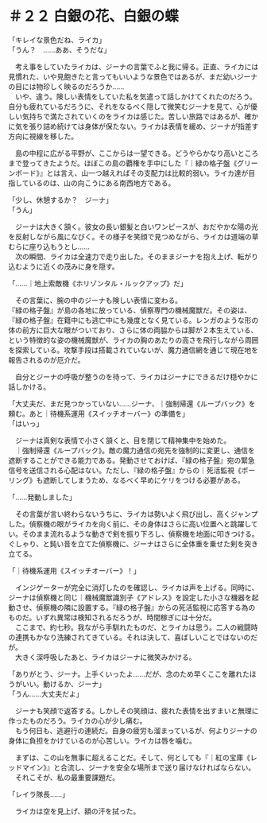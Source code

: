 # ＃２２ 白銀の花、白銀の蝶

「キレイな景色だね、ライカ」  
「うん？　……ああ、そうだな」

　考え事をしていたライカは、ジーナの言葉でふと我に帰る。正直、ライカには見慣れた、いや見飽きたと言ってもいいような景色ではあるが、まだ幼いジーナの目には物珍しく映るのだろうか……  
　いや、違う。険しい表情をしていた私を気遣って話しかけてくれたのだろう。自分も疲れているだろうに、それをなるべく隠して微笑むジーナを見て、心が優しい気持ちで満たされていくのをライカは感じた。苦しい旅路ではあるが、確かに気を張り詰め続けては身体が保たない。ライカは表情を緩め、ジーナが指差す方向に視線を移した。

　島の中程に広がる平野が、ここからは一望できる。どうやらかなり高いところまで登ってきたようだ。ほぼこの島の覇権を手中にした『｜緑の格子盤《グリーンボード》』とは言え、山一つ越えればその支配力は比較的弱い。ライカ達が目指しているのは、山の向こうにある南西地方である。

「少し、休憩するか？　ジーナ」  
「うん」

　ジーナは大きく頷く。彼女の長い銀髪と白いワンピースが、おだやかな陽の光を反射しながら風になびく。その様子を笑顔で見つめながら、ライカは道端の草むらに座り込もうとし……  
　次の瞬間、ライカは全速力で走り出した。そのままジーナを抱え上げ、転がり込むように近くの茂みに身を隠す。

「……｜地上索敵機《ホリゾンタル・ルックアップ》だ」

　その言葉に、腕の中のジーナも険しい表情に変わる。  
『緑の格子盤』が島の各地に放っている、偵察専門の機械魔獣だ。その姿は、『緑の格子盤』在籍中にも逃亡中にも幾度となく見ている。レンガのような形の体の前方に巨大な眼がついており、さらに体の両脇からは脚が２本生えている、という特徴的な姿の機械魔獣が、ライカの胸のあたりの高さを飛行しながら周囲を探索している。攻撃手段は搭載されていないが、魔力通信網を通じて現在地を報告されるのが厄介だ。

　自分とジーナの呼吸が整うのを待って、ライカはジーナにできるだけ穏やかに話しかける。

「大丈夫だ、まだ見つかっていない……ジーナ、｜強制帰還《ループバック》を頼む。あと｜待機系運用《スイッチオーバー》の準備を」  
「はいっ」

　ジーナは真剣な表情で小さく頷くと、目を閉じて精神集中を始めた。  
　｜強制帰還《ループバック》。敵の魔力通信の宛先を強制的に変更し、通信を遮断することができる能力である。発動させておけば、『緑の格子盤』宛の緊急信号を送信される心配はない。ただし、『緑の格子盤』からの｜死活監視《ポーリング》も遮断してしまうため、なるべく早めにケリをつける必要がある。

「……発動しました」

　その言葉が言い終わらないうちに、ライカは勢いよく飛び出し、高くジャンプした。偵察機の眼がライカを向く前に、その身体はさらに高い位置へと跳躍してい。そのまま流れるような動きで剣を振り下ろし、偵察機を地面に叩きつける。ぐしゃり、と鈍い音を立てた偵察機に、ジーナはさらに全体重を乗せた剣を突き立てる。

「｜待機系運用《スイッチオーバー》！」

　インジゲーターが完全に消灯したのを確認し、ライカは声を上げる。同時に、ジーナは偵察機と同じ｜機械魔獣識別子《アドレス》を設定した小さな機器を起動させ、偵察機の隣に設置する。『緑の格子盤』からの死活監視に応答する為のものだ。いずれ異常は検知されるだろうが、時間稼ぎには十分だ。  
　ここまで、約七秒。我ながら手馴れたものだ、とライカは思う。二人の戦闘時の連携もかなり洗練されてきている。それは決して、喜ばしいことではないのだが。  
　大きく深呼吸したあと、ライカはジーナに微笑みかける。

「ありがとう、ジーナ。上手くいったよ……だが、念のため早くここを離れたほうがいい。動けるか、ジーナ」  
「うん……大丈夫だよ」

　ジーナも笑顔で返答する。しかしその笑顔は、疲れた表情を出すまいと無理に作ったものだろう。ライカの心が少し痛む。  
　もう何日も、逃避行の連続だ。自身の疲労も溜まっているが、何よりジーナの身体に負担をかけているのが心苦しい。ライカは唇を噛む。

　まずは、この山を無事に超えることだ。そして、何としても『｜紅の宝庫《レッドマイン》』と合流し、ジーナを安全な場所まで送り届けなければならない。  
　それこそが、私の最重要課題だ。

「レイラ隊長……」

　ライカは空を見上げ、額の汗を拭った。
